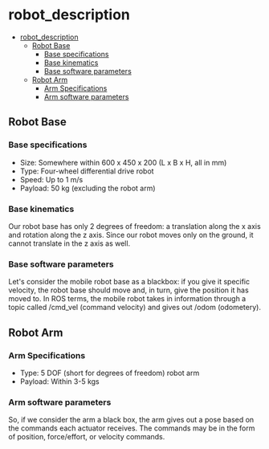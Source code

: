 # robot_description #

- [robot_description](#robot_description)
  - [Robot Base](#robot-base)
    - [Base specifications](#base-specifications)
    - [Base kinematics](#base-kinematics)
    - [Base software parameters](#base-software-parameters)
  - [Robot Arm](#robot-arm)
    - [Arm Specifications](#arm-specifications)
    - [Arm software parameters](#arm-software-parameters)

## Robot Base ##

### Base specifications ###

- Size: Somewhere within 600 x 450 x 200 (L x B x H, all in mm)
- Type: Four-wheel differential drive robot
- Speed: Up to 1 m/s
- Payload: 50 kg (excluding the robot arm)

### Base kinematics ###

Our robot base has only 2 degrees of freedom: a translation along the x axis and rotation along the z axis. Since our robot moves only on the ground, it cannot translate in the z axis as well.

### Base software parameters ###

Let's consider the mobile robot base as a blackbox: if you give it specific velocity, the robot base should move and, in turn, give the position it has moved to. In ROS terms, the mobile robot takes in information through a
topic called /cmd_vel (command velocity) and gives out /odom (odometery).

## Robot Arm ##

### Arm Specifications ###

- Type: 5 DOF (short for degrees of freedom) robot arm
- Payload: Within 3-5 kgs

### Arm software parameters ###

So, if we consider the arm a black box, the arm gives out a pose based on the commands each actuator receives. The commands may be in the form of position, force/effort, or velocity commands.